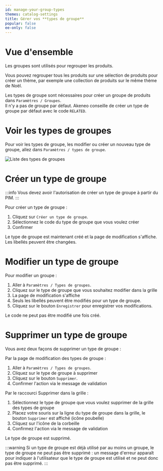 ```yaml
---
id: manage-your-group-types
themes: catalog-settings
title: Gérer vos **types de groupe**
popular: false
ee-only: false
---
```


# Vue d'ensemble

Les groupes sont utilisés pour regrouper les produits.

Vous pouvez regrouper tous les produits sur une sélection de produits pour créer un thème, par exemple une collection de produits sur le même thème de Noël.

Les types de groupe sont nécessaires pour créer un groupe de produits dans `Paramètres / Groupes`.  
Il n'y a pas de groupe par défaut. Akeneo conseille de créer un type de groupe par défaut avec le code `RELATED`.

# Voir les types de groupes

Pour voir les types de groupe, les modifier ou créer un nouveau type de groupe, allez dans `Paramètres / types de groupe`.

![Liste des types de groupes](Settings_GroupsTypes_fr.png)

# Créer un type de groupe

:::info
Vous devez avoir l'autorisation de créer un type de groupe à partir du PIM.
:::

Pour créer un type de groupe :
1.  Cliquez sur `Créer un type de groupe`.
1.  Sélectionnez le code du type de groupe que vous voulez créer
1.  Confirmer

Le type de groupe est maintenant créé et la page de modification s'affiche.  
Les libellés peuvent être changées.

# Modifier un type de groupe

Pour modifier un groupe :
1.  Aller à `Paramètres / Types de groupes`.
1.  Cliquez sur le type de groupe que vous souhaitez modifier dans la grille
1.  La page de modification s'affiche
1.  Seuls les libellés peuvent être modifiés pour un type de groupe.
1.  Cliquez sur le bouton `Enregistrer` pour enregistrer vos modifications.

Le code ne peut pas être modifié une fois créé.

# Supprimer un type de groupe

Vous avez deux façons de supprimer un type de groupe :

Par la page de modification des types de groupe :

1.  Aller à `Paramètres / Types de groupes`.
1.  Cliquez sur le type de groupe à supprimer
1.  Cliquez sur le bouton `Supprimer`.
1.  Confirmer l'action via le message de validation

Par le raccourci Supprimer dans la grille :

1. Sélectionnez le type de groupe que vous voulez supprimer de la grille des types de groupe
1. Placez votre souris sur la ligne du type de groupe dans la grille, le bouton `Supprimer` est affiché (icône poubelle)
1. Cliquez sur l'icône de la corbeille
1. Confirmez l'action via le message de validation

Le type de groupe est supprimé.

:::warning
Si un type de groupe est déjà utilisé par au moins un groupe, le type de groupe ne peut pas être supprimé : un message d'erreur apparaît pour indiquer à l'utilisateur que le type de groupe est utilisé et ne peut donc pas être supprimé.
:::

